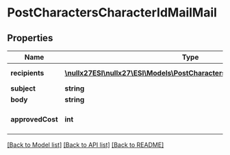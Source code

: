 # PostCharactersCharacterIdMailMail

## Properties
Name | Type | Description | Notes
------------ | ------------- | ------------- | -------------
**recipients** | [**\nullx27ESI\nullx27\ESI\Models\PostCharactersCharacterIdMailRecipient[]**](PostCharactersCharacterIdMailRecipient.md) | recipients array | 
**subject** | **string** | subject string | 
**body** | **string** | body string | 
**approvedCost** | **int** | approved_cost integer | [optional] [default to 0]

[[Back to Model list]](../README.md#documentation-for-models) [[Back to API list]](../README.md#documentation-for-api-endpoints) [[Back to README]](../README.md)


